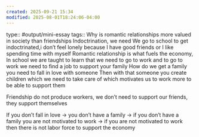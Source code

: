 ```yaml
---
created: 2025-09-21 15:34
modified: 2025-08-01T18:24:06-04:00
---
```

type:: #output/mini-essay 
tags::
Why is romantic relationships more valued in society than friendships
Indoctrination, we need
We go to school to get indoctrinated,i don’t feel lonely because I have good friends or I like spending time with myself
Romantic relationship is what fuels the economy,
In school we are taught to learn that we need to go to work and to go to work we need to find a job to support your family
How do we get a family you need to fall in love with someone
Then with that someone you create children which we need to take care of which motivates us to work more to be able to support them

Friendship do not produce workers, we don’t need to support our friends, they support themselves

If you don’t fall in love -> you don’t have a family -> if you don’t have a family you are not motivated to work -> if you are not motivated to work then there is not labor force to support the economy 

